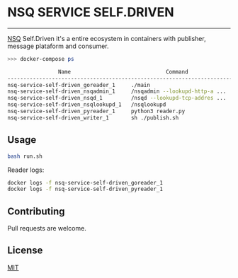 # NSQ SERVICE SELF.DRIVEN
---
[NSQ](https://nsq.io/) Self.Driven it's a entire ecosystem in containers with publisher, message plataform and consumer.
```sh
>>> docker-compose ps

                Name                              Command               State                                           Ports                                         
----------------------------------------------------------------------------------------------------------------------------------------------------------------------
nsq-service-self-driven_goreader_1     ./main                           Up                                                                                            
nsq-service-self-driven_nsqadmin_1     /nsqadmin --lookupd-http-a ...   Up      4150/tcp, 4151/tcp, 4160/tcp, 4161/tcp, 4170/tcp, 0.0.0.0:4171->4171/tcp              
nsq-service-self-driven_nsqd_1         /nsqd --lookupd-tcp-addres ...   Up      0.0.0.0:4150->4150/tcp, 0.0.0.0:4151->4151/tcp, 4160/tcp, 4161/tcp, 4170/tcp, 4171/tcp
nsq-service-self-driven_nsqlookupd_1   /nsqlookupd                      Up      4150/tcp, 4151/tcp, 0.0.0.0:4160->4160/tcp, 0.0.0.0:4161->4161/tcp, 4170/tcp, 4171/tcp
nsq-service-self-driven_pyreader_1     python3 reader.py                Up                                                                                            
nsq-service-self-driven_writer_1       sh ./publish.sh                  Up                                                                                            
```

## Usage
```sh
bash run.sh
```
Reader logs:
```sh
docker logs -f nsq-service-self-driven_goreader_1
docker logs -f nsq-service-self-driven_pyreader_1
```

## Contributing
Pull requests are welcome.

## License
[MIT](LICENCE)
